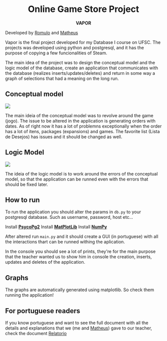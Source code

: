 <h1 align="center">Online Game Store Project</h1>
<p align="center"><strong>VAPOR</strong></p>

Developed by [Romulo](https://github.com/romuloschiavon) and [Matheus](https://github.com/matheus1103)

Vapor is the final project developed for my Database I course on UFSC. The projects was developed using python and postgresql, and it has the purpose of copying a few funcionalities of Steam. 

The main idea of the project was to design the conceptual model and the logic model of the database, create an application that communicates with the database (realizes inserts/updates/deletes) and return in some way a graph of selections that had a meaning on the long run.

## Conceptual model

<img src="https://i.imgur.com/UvwrXWR.jpg"></img>

The main ideia of the conceptual model was to revolve around the game (jogo). The issue to be altered in the application is generating orders with dates. As of right now it has a lot of problemns exceptionally when the order has a lot of itens, packages (expansions) and games.
The favorite list (Lista de Desejos) has issues and it should be changed as well.

## Logic Model

<img src="https://i.imgur.com/Pj3pc4x.jpg"></img>

The ideia of the logic model is to work around the errors of the conceptual model, so that the application can be runned even with the errors that should be fixed later.

## How to run

To run the application you should alter the params in ```db.py``` to your postgresql database. Such as username, password, host etc...

Install **[PsycoPg2](https://pypi.org/project/psycopg2/)**
Install **[MatPlotLib](https://matplotlib.org/stable/users/installing.html)**
Install **[NumPy](https://numpy.org/install/)**

After altered run ```main.py``` and it should create a GUI (in portuguese) with all the interactions thart can be runned withing the aplication.

In the console you should see a lot of prints, they're for the main purpose that the teacher wanted us to show him in console the creation, inserts, updates and deletes of the application.

## Graphs

The graphs are automatically generated using matplotlib. So check them running the application!

## For portuguese readers

If you know portuguese and want to see the full document with all the details and explanations that we (me and [Matheus](https://github.com/matheus1103)) gave to our teacher, check the document [Relatorio](https://github.com/romuloschiavon/OnlineGameStore/blob/main/Relatorio.pdf)
